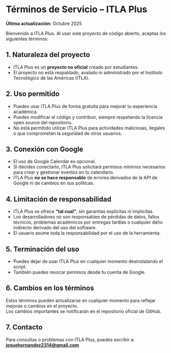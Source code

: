 # Términos de Servicio – ITLA Plus

**Última actualización:** Octubre 2025

Bienvenido a ITLA Plus. Al usar este proyecto de código abierto, aceptas los siguientes términos:

## 1. Naturaleza del proyecto
- ITLA Plus es un **proyecto no oficial** creado por estudiantes.  
- El proyecto no está respaldado, avalado ni administrado por el Instituto Tecnológico de las Américas (ITLA).  

## 2. Uso permitido
- Puedes usar ITLA Plus de forma gratuita para mejorar tu experiencia académica.  
- Puedes modificar el código y contribuir, siempre respetando la licencia open source del repositorio.  
- No está permitido utilizar ITLA Plus para actividades maliciosas, ilegales o que comprometan la seguridad de otros usuarios.

## 3. Conexión con Google
- El uso de Google Calendar es opcional.  
- Si decides conectarlo, ITLA Plus solicitará permisos mínimos necesarios para crear y gestionar eventos en tu calendario.  
- ITLA Plus **no se hace responsable** de errores derivados de la API de Google ni de cambios en sus políticas.

## 4. Limitación de responsabilidad
- ITLA Plus se ofrece **“tal cual”**, sin garantías explícitas ni implícitas.  
- Los desarrolladores no son responsables de pérdidas de datos, fallos técnicos, problemas académicos por entregas tardías o cualquier daño indirecto derivado del uso del software.  
- El usuario asume toda la responsabilidad por el uso de la herramienta.

## 5. Terminación del uso
- Puedes dejar de usar ITLA Plus en cualquier momento desinstalando el script.  
- También puedes revocar permisos desde tu cuenta de Google.

## 6. Cambios en los términos
Estos términos pueden actualizarse en cualquier momento para reflejar mejoras o cambios en el proyecto.  
Los cambios importantes se notificarán en el repositorio oficial de GitHub.

## 7. Contacto
Para consultas o problemas con ITLA Plus, puedes escribir a:  
**josuehernandez2314@gmail.com**
